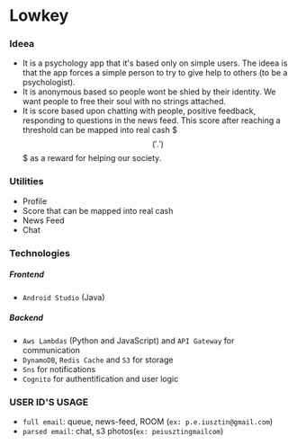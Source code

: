 # Lowkey

### Ideea 
* It is a psychology app that it's based only on simple users. The ideea is that the app forces a simple person to try to give help to others (to be a psychologist). 
* It is anonymous based so people wont be shied by their identity. We want people to free their soul with no strings attached.
* It is score based upon chatting with people, positive feedback, responding to questions in the news feed. This score after reaching a threshold 
can be mapped into real cash $$$ ('.') $$$ as a reward for helping our society.

### Utilities
* Profile
* Score that can be mapped into real cash
* News Feed
* Chat

### Technologies
##### Frontend 
* `Android Studio` (Java)
##### Backend 
* `Aws Lambdas` (Python and JavaScript) and `API Gateway` for communication 
* `DynamoDB`, `Redis Cache` and `S3` for storage
* `Sns` for notifications
* `Cognito` for authentification and user logic


### USER ID'S USAGE
* `full email`: queue, news-feed, ROOM (`ex: p.e.iusztin@gmail.com`)
* `parsed email`: chat, s3 photos(`ex: peiusztingmailcom`)
                                                              

